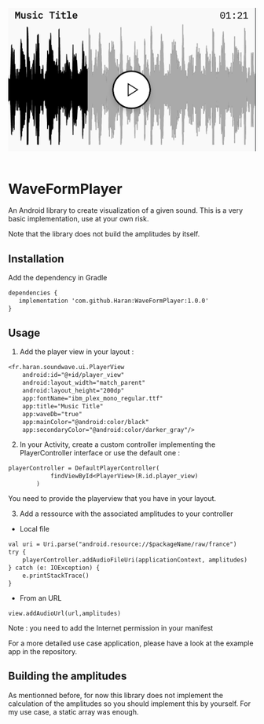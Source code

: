 <p align="center">
  <img src="https://github.com/haransis/waveformplayer/blob/assets/Player.png"><br><br>
</p>

# WaveFormPlayer
An Android library to create visualization of a given sound. This is a very basic implementation, use at your own risk.

Note that the library does not build the amplitudes by itself.

## Installation
Add the dependency in Gradle

    dependencies {
       implementation 'com.github.Haran:WaveFormPlayer:1.0.0'
    }

## Usage
1. Add the player view in your layout :
```
<fr.haran.soundwave.ui.PlayerView
    android:id="@+id/player_view"
    android:layout_width="match_parent"
    android:layout_height="200dp"
    app:fontName="ibm_plex_mono_regular.ttf"
    app:title="Music Title"
    app:waveDb="true"
    app:mainColor="@android:color/black"
    app:secondaryColor="@android:color/darker_gray"/>
```

2. In your Activity, create a custom controller implementing the PlayerController interface or use the default one :
```
playerController = DefaultPlayerController(
            findViewById<PlayerView>(R.id.player_view)
        )
```
You need to provide the playerview that you have in your layout.

3. Add a ressource with the associated amplitudes to your controller
- Local file
```
val uri = Uri.parse("android.resource://$packageName/raw/france")
try {
    playerController.addAudioFileUri(applicationContext, amplitudes)
} catch (e: IOException) {
    e.printStackTrace()
}
```
- From an URL
```
view.addAudioUrl(url,amplitudes)
```
Note : you need to add the Internet permission in your manifest

For a more detailed use case application, please have a look at the example app in the repository.

## Building the amplitudes
As mentionned before, for now this library does not implement the calculation of the amplitudes so you should implement this by yourself. For my use case, a static array was enough.
